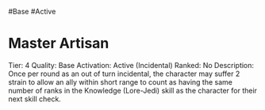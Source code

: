 #Base 
#Active 

# Master Artisan
Tier: 4
Quality: Base
Activation: Active (Incidental)
Ranked: No
Description: Once per round as an out of turn incidental, the character may suffer 2 strain to allow an ally within short range to count as having the same number of ranks in the Knowledge (Lore-Jedi) skill as the character for their next skill check.